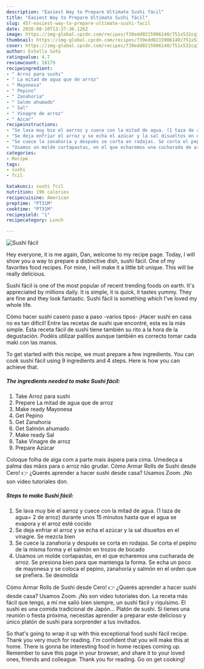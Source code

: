 ```yaml
---
description: "Easiest Way to Prepare Ultimate Sushi fácil"
title: "Easiest Way to Prepare Ultimate Sushi fácil"
slug: 457-easiest-way-to-prepare-ultimate-sushi-facil
date: 2020-08-10T13:37:36.126Z
image: https://img-global.cpcdn.com/recipes/f39edd0215906140/751x532cq70/sushi-facil-foto-principal.jpg
thumbnail: https://img-global.cpcdn.com/recipes/f39edd0215906140/751x532cq70/sushi-facil-foto-principal.jpg
cover: https://img-global.cpcdn.com/recipes/f39edd0215906140/751x532cq70/sushi-facil-foto-principal.jpg
author: Estella Soto
ratingvalue: 4.7
reviewcount: 18179
recipeingredient:
- " Arroz para sushi"
- " La mitad de agua que de arroz"
- " Mayonesa"
- " Pepino"
- " Zanahoria"
- " Salmn ahumado"
- " Sal"
- " Vinagre de arroz"
- " Azcar"
recipeinstructions:
- "Se lava muy bie el aarroz y cuece con la mitad de agua. (1 taza de agua= 2 de arroz) durante unos 15 minutos hasta que el agua se evapora y el arroz esté cocido"
- "Se deja enfriar el arroz y se echa el azúcar y la sal disueltos en el vinagre. Se mezcla bien"
- "Se cuece la zanahoria y después se corta en rodajas. Se corta el pepino de la misma forma y el salmón en trozos de bocado"
- "Usamos un molde cortapastas, en el que echaremos una cucharada de arroz. Se presiona bien para que mantenga la forma. Se echa un poco de mayonesa y se coloca el pepino, zanahoria y salmón en el orden que se prefiera. Se desmolda"
categories:
- Recipe
tags:
- sushi
- fcil

katakunci: sushi fcil 
nutrition: 196 calories
recipecuisine: American
preptime: "PT31M"
cooktime: "PT31M"
recipeyield: "1"
recipecategory: Lunch

---
```



![Sushi fácil](https://img-global.cpcdn.com/recipes/f39edd0215906140/751x532cq70/sushi-facil-foto-principal.jpg)

Hey everyone, it is me again, Dan, welcome to my recipe page. Today, I will show you a way to prepare a distinctive dish, sushi fácil. One of my favorites food recipes. For mine, I will make it a little bit unique. This will be really delicious.

Sushi fácil is one of the most popular of recent trending foods on earth. It's appreciated by millions daily. It is simple, it is quick, it tastes yummy. They are fine and they look fantastic. Sushi fácil is something which I've loved my whole life.

Cómo hacer sushi casero paso a paso -varios tipos- ¡Hacer sushi en casa no es tan difícil! Entre las recetas de sushi que encontré, esta es la más simple. Esta receta fácil de sushi tiene también su rito a la hora de la degustación. Podéis utilizar palillos aunque también es correcto tomar cada maki con las manos.


To get started with this recipe, we must prepare a few ingredients. You can cook sushi fácil using 9 ingredients and 4 steps. Here is how you can achieve that.

<!--inarticleads1-->

##### The ingredients needed to make Sushi fácil:

1. Take  Arroz para sushi
1. Prepare  La mitad de agua que de arroz
1. Make ready  Mayonesa
1. Get  Pepino
1. Get  Zanahoria
1. Get  Salmón ahumado
1. Make ready  Sal
1. Take  Vinagre de arroz
1. Prepare  Azúcar


Coloque folha de alga com a parte mais áspera para cima. Umedeça a palma das mãos para o arroz não grudar. Cómo Armar Rolls de Sushi desde Cero! 👉 ¿Querés aprender a hacer sushi desde casa? Usamos Zoom. ¡No son video tutoriales don. 

<!--inarticleads2-->

##### Steps to make Sushi fácil:

1. Se lava muy bie el aarroz y cuece con la mitad de agua. (1 taza de agua= 2 de arroz) durante unos 15 minutos hasta que el agua se evapora y el arroz esté cocido
1. Se deja enfriar el arroz y se echa el azúcar y la sal disueltos en el vinagre. Se mezcla bien
1. Se cuece la zanahoria y después se corta en rodajas. Se corta el pepino de la misma forma y el salmón en trozos de bocado
1. Usamos un molde cortapastas, en el que echaremos una cucharada de arroz. Se presiona bien para que mantenga la forma. Se echa un poco de mayonesa y se coloca el pepino, zanahoria y salmón en el orden que se prefiera. Se desmolda


Cómo Armar Rolls de Sushi desde Cero! 👉 ¿Querés aprender a hacer sushi desde casa? Usamos Zoom. ¡No son video tutoriales don. La receta más fácil que tengo, a mí me salió bien siempre, un sushi fácil y riquísimo. El sushi es una comida tradicional de Japón… Platón de sushi. Si tienes una reunión o fiesta próxima, necesitas aprender a preparar este delicioso y único platón de sushi para sorprender a tus invitados. 

So that's going to wrap it up with this exceptional food sushi fácil recipe. Thank you very much for reading. I'm confident that you will make this at home. There is gonna be interesting food in home recipes coming up. Remember to save this page in your browser, and share it to your loved ones, friends and colleague. Thank you for reading. Go on get cooking!

